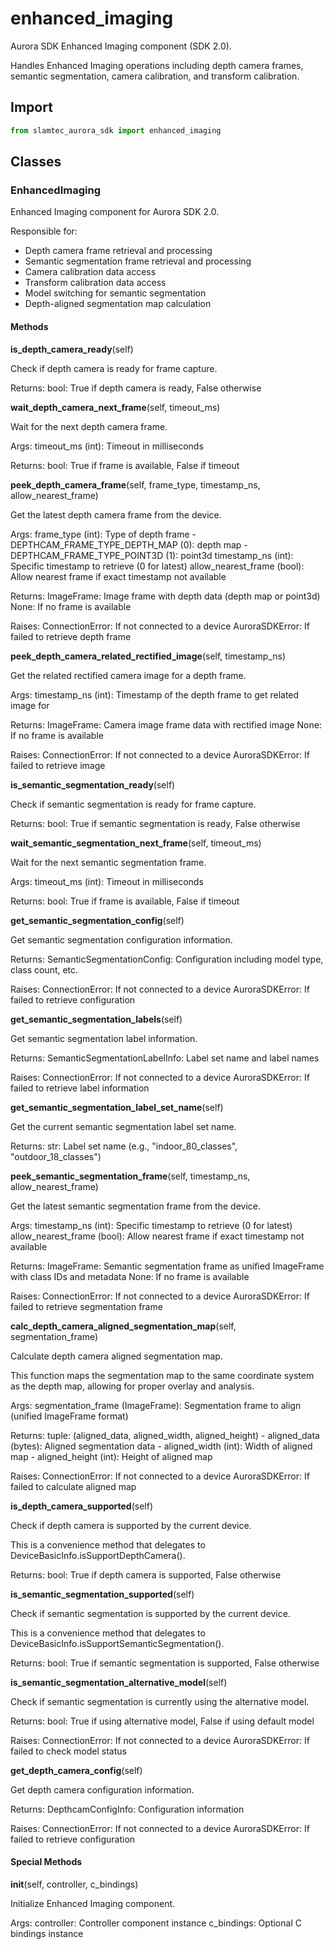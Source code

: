 # enhanced_imaging

Aurora SDK Enhanced Imaging component (SDK 2.0).

Handles Enhanced Imaging operations including depth camera frames, semantic segmentation,
camera calibration, and transform calibration.

## Import

```python
from slamtec_aurora_sdk import enhanced_imaging
```

## Classes

### EnhancedImaging

Enhanced Imaging component for Aurora SDK 2.0.

Responsible for:
- Depth camera frame retrieval and processing
- Semantic segmentation frame retrieval and processing
- Camera calibration data access
- Transform calibration data access
- Model switching for semantic segmentation
- Depth-aligned segmentation map calculation

#### Methods

**is_depth_camera_ready**(self)

Check if depth camera is ready for frame capture.

Returns:
    bool: True if depth camera is ready, False otherwise

**wait_depth_camera_next_frame**(self, timeout_ms)

Wait for the next depth camera frame.

Args:
    timeout_ms (int): Timeout in milliseconds
    
Returns:
    bool: True if frame is available, False if timeout

**peek_depth_camera_frame**(self, frame_type, timestamp_ns, allow_nearest_frame)

Get the latest depth camera frame from the device.

Args:
    frame_type (int): Type of depth frame 
        - DEPTHCAM_FRAME_TYPE_DEPTH_MAP (0): depth map
        - DEPTHCAM_FRAME_TYPE_POINT3D (1): point3d
    timestamp_ns (int): Specific timestamp to retrieve (0 for latest)
    allow_nearest_frame (bool): Allow nearest frame if exact timestamp not available
    
Returns:
    ImageFrame: Image frame with depth data (depth map or point3d)
    None: If no frame is available
    
Raises:
    ConnectionError: If not connected to a device
    AuroraSDKError: If failed to retrieve depth frame

**peek_depth_camera_related_rectified_image**(self, timestamp_ns)

Get the related rectified camera image for a depth frame.

Args:
    timestamp_ns (int): Timestamp of the depth frame to get related image for
    
Returns:
    ImageFrame: Camera image frame data with rectified image
    None: If no frame is available
    
Raises:
    ConnectionError: If not connected to a device
    AuroraSDKError: If failed to retrieve image

**is_semantic_segmentation_ready**(self)

Check if semantic segmentation is ready for frame capture.

Returns:
    bool: True if semantic segmentation is ready, False otherwise

**wait_semantic_segmentation_next_frame**(self, timeout_ms)

Wait for the next semantic segmentation frame.

Args:
    timeout_ms (int): Timeout in milliseconds
    
Returns:
    bool: True if frame is available, False if timeout

**get_semantic_segmentation_config**(self)

Get semantic segmentation configuration information.

Returns:
    SemanticSegmentationConfig: Configuration including model type, class count, etc.
    
Raises:
    ConnectionError: If not connected to a device
    AuroraSDKError: If failed to retrieve configuration

**get_semantic_segmentation_labels**(self)

Get semantic segmentation label information.

Returns:
    SemanticSegmentationLabelInfo: Label set name and label names
    
Raises:
    ConnectionError: If not connected to a device
    AuroraSDKError: If failed to retrieve label information

**get_semantic_segmentation_label_set_name**(self)

Get the current semantic segmentation label set name.

Returns:
    str: Label set name (e.g., "indoor_80_classes", "outdoor_18_classes")

**peek_semantic_segmentation_frame**(self, timestamp_ns, allow_nearest_frame)

Get the latest semantic segmentation frame from the device.

Args:
    timestamp_ns (int): Specific timestamp to retrieve (0 for latest)
    allow_nearest_frame (bool): Allow nearest frame if exact timestamp not available
    
Returns:
    ImageFrame: Semantic segmentation frame as unified ImageFrame with class IDs and metadata
    None: If no frame is available
    
Raises:
    ConnectionError: If not connected to a device
    AuroraSDKError: If failed to retrieve segmentation frame

**calc_depth_camera_aligned_segmentation_map**(self, segmentation_frame)

Calculate depth camera aligned segmentation map.

This function maps the segmentation map to the same coordinate system as the depth map,
allowing for proper overlay and analysis.

Args:
    segmentation_frame (ImageFrame): Segmentation frame to align (unified ImageFrame format)
    
Returns:
    tuple: (aligned_data, aligned_width, aligned_height)
        - aligned_data (bytes): Aligned segmentation data
        - aligned_width (int): Width of aligned map
        - aligned_height (int): Height of aligned map
    
Raises:
    ConnectionError: If not connected to a device
    AuroraSDKError: If failed to calculate aligned map

**is_depth_camera_supported**(self)

Check if depth camera is supported by the current device.

This is a convenience method that delegates to DeviceBasicInfo.isSupportDepthCamera().

Returns:
    bool: True if depth camera is supported, False otherwise

**is_semantic_segmentation_supported**(self)

Check if semantic segmentation is supported by the current device.

This is a convenience method that delegates to DeviceBasicInfo.isSupportSemanticSegmentation().

Returns:
    bool: True if semantic segmentation is supported, False otherwise

**is_semantic_segmentation_alternative_model**(self)

Check if semantic segmentation is currently using the alternative model.

Returns:
    bool: True if using alternative model, False if using default model
    
Raises:
    ConnectionError: If not connected to a device
    AuroraSDKError: If failed to check model status

**get_depth_camera_config**(self)

Get depth camera configuration information.

Returns:
    DepthcamConfigInfo: Configuration information
    
Raises:
    ConnectionError: If not connected to a device
    AuroraSDKError: If failed to retrieve configuration

#### Special Methods

**__init__**(self, controller, c_bindings)

Initialize Enhanced Imaging component.

Args:
    controller: Controller component instance
    c_bindings: Optional C bindings instance
